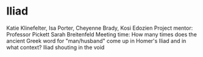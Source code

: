 # Iliad
Katie Klinefelter, Isa Porter, Cheyenne Brady, Kosi Edozien
Project mentor: Professor Pickett
Sarah Breitenfeld 
Meeting time:
How many times does the ancient Greek word for "man/husband" come up in Homer's Iliad and in what context? 
Iliad
shouting in the void
